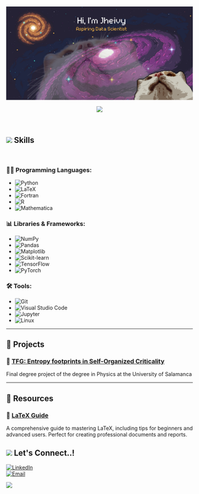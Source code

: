 
![alt README header](https://github.com/Jheivy/Jheivy/blob/main/Aspiring%20Data%20Scientist.png)

<p align="center">
  <a><img src="https://readme-typing-svg.herokuapp.com?font=Time+New+Roman&color=cyan&size=25&center=true&vCenter=true&width=600&height=100&lines=Data+Scientist+in+the+making;4th+Year+Physics+Student;Machine+Learning+Enthusiast;Passionate+about+Data+Analysis"></a>
</p>
<br>

## <img src="https://media2.giphy.com/media/QssGEmpkyEOhBCb7e1/giphy.gif?cid=ecf05e47a0n3gi1bfqntqmob8g9aid1oyj2wr3ds3mg700bl&rid=giphy.gif" width ="25"><b> Skills</b>
<br>

### 👨‍💻 Programming Languages:
- ![Python](https://img.shields.io/badge/Python%20-%2314354C.svg?style=for-the-badge&logo=python&logoColor=white)
- ![LaTeX](https://img.shields.io/badge/LaTeX%20-%23008080.svg?style=for-the-badge&logo=latex&logoColor=white)
- ![Fortran](https://img.shields.io/badge/Fortran%20-%23734F96.svg?style=for-the-badge&logo=fortran&logoColor=white)
- ![R](https://img.shields.io/badge/R%20-%23276DC3.svg?style=for-the-badge&logo=r&logoColor=white)
- ![Mathematica](https://img.shields.io/badge/Mathematica%20-%23DD1100.svg?style=for-the-badge&logo=wolfram&logoColor=white)

    
### 📊 Libraries & Frameworks:
- ![NumPy](https://img.shields.io/badge/NumPy%20-%23013243.svg?style=for-the-badge&logo=numpy&logoColor=white)
- ![Pandas](https://img.shields.io/badge/Pandas%20-%23150458.svg?style=for-the-badge&logo=pandas&logoColor=white)
- ![Matplotlib](https://img.shields.io/badge/Matplotlib%20-%233377AB.svg?style=for-the-badge&logo=python&logoColor=white)
- ![Scikit-learn](https://img.shields.io/badge/Scikit--learn%20-%23F7931E.svg?style=for-the-badge&logo=scikit-learn&logoColor=white)
- ![TensorFlow](https://img.shields.io/badge/TensorFlow%20-%23FF6F00.svg?style=for-the-badge&logo=tensorflow&logoColor=white)
- ![PyTorch](https://img.shields.io/badge/PyTorch%20-%23EE4C2C.svg?style=for-the-badge&logo=pytorch&logoColor=white)

### 🛠️ Tools:
- ![Git](https://img.shields.io/badge/git-%23F05033.svg?style=for-the-badge&logo=git&logoColor=white)
- ![Visual Studio Code](https://img.shields.io/badge/Visual%20Studio%20Code%20-%23007ACC.svg?style=for-the-badge&logo=visual-studio-code&logoColor=white)
- ![Jupyter](https://img.shields.io/badge/Jupyter-F37626?style=for-the-badge&logo=Jupyter&logoColor=white)
- ![Linux](https://img.shields.io/badge/Linux-FCC624?style=for-the-badge&logo=linux&logoColor=black)

---

## 🌟 Projects


### 📌 [TFG: Entropy footprints in Self-Organized Criticality](https://github.com/Jheivy/TFG_SOC)
Final degree project of the degree in Physics at the University of Salamanca

---
## 📘 Resources

### 📖 [LaTeX Guide](https://github.com/Jheivy/My-guide-to-laTeX)
A comprehensive guide to mastering LaTeX, including tips for beginners and advanced users. Perfect for creating professional documents and reports.

## <img src='https://raw.githubusercontent.com/ShahriarShafin/ShahriarShafin/main/Assets/handshake.gif' width="80px"><b> Let's Connect..!</b>

[![LinkedIn](https://img.shields.io/badge/LinkedIn%20-%230077B5.svg?style=for-the-badge&logo=linkedin&logoColor=white)](https://www.linkedin.com/in/javier-herrero-pérez-ba672b271)  
[![Email](https://img.shields.io/badge/Email%20-%23D14836.svg?style=for-the-badge&logo=gmail&logoColor=white)](mailto:jherrerop88@gmail.com)


<img src="https://user-images.githubusercontent.com/73097560/115834477-dbab4500-a447-11eb-908a-139a6edaec5c.gif"><br><br>

